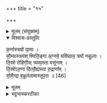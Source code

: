 +++
title = "१५"

+++


<details><summary>मूलम् (संयुक्तम्)</summary>

क॒र्णास्त्रयो॑ या॒मास्सौ॒म्यास्त्रय॑श्श्विति॒ङ्गा अ॒ग्नये॒ यवि॑ष्ठाय॒ त्रयो॑ नकु॒लास्ति॒स्रो रोहि॑णी॒स्त्र्यव्य॒स्ता वसू॑नान्ति॒स्रो॑ऽरु॒णा दि॑त्यौ॒ह्य॑स्ता रु॒द्राणाꣳ॑ सोमै॒न्द्रा ब॒भ्रुल॑लामास्तूप॒राः ॥ [46]  
</details>

<details open><summary>विश्वास-प्रस्तुतिः</summary>

क॒र्णास्त्रयो॑ या॒माः ।  
सौ॒म्यास्त्रय॑श् श्विति॒ङ्गा अ॒ग्नये॒ यवि॑ष्ठाय॒ त्रयो॑ नकु॒लाः ।  
ति॒स्रो रोहि॑णी॒स् त्र्यव्य॒स्ता वसू॑नाम् ।  
ति॒स्रो॑ऽरु॒णा दि॑त्यौ॒ह्य॑स्ता रु॒द्राणा᳚म् ।  
सो॒मै॒न्द्रा ब॒भ्रुल॑लामास्तूप॒राः ॥ [46]  
</details>

<details><summary>मूलम्</summary>

क॒र्णास्त्रयो॑ या॒माः ।  
सौ॒म्यास्त्रय॑श् श्विति॒ङ्गा अ॒ग्नये॒ यवि॑ष्ठाय॒ त्रयो॑ नकु॒लाः ।  
ति॒स्रो रोहि॑णी॒स् त्र्यव्य॒स्ता वसू॑नाम् ।  
ति॒स्रो॑ऽरु॒णा दि॑त्यौ॒ह्य॑स्ता रु॒द्राणा᳚म् ।  
सो॒मै॒न्द्रा ब॒भ्रुल॑लामास्तूप॒राः ॥ [46]  
</details>

<details><summary>भट्टभास्करटीका</summary>

1कर्णास्त्रयो यामाः । कर्णाः छिद्रकर्णाः । महाकर्णा इत्येके । मत्वर्थीयोकारः । सौम्यास्त्रयश्श्वितिङ्गाः श्वेतपादाः । अग्नये यविष्ठाय त्रयो नकुलाः नकुलवर्णाः । तिस्रो रोहिगीस्त्र्यव्यस्ता वसूनाम् । रोहिण्यो गताः । त्र्यव्यः अर्धवर्षाः, अविशब्देनान्नवाचिना षष्ठमासो लक्ष्यते, षष्ठे मास्यन्नं दीयत इति । समाहारतायामवयवस्वरनिवृत्तिः । बहुव्रीहिर्वा, व्यत्ययेन 'जसि च' इति गुणो न क्रियते, 'सर्वतोक्तिन्नर्थात्' इति वा ङीष् । व्यत्ययेन वा अनकारान्तादपि 'द्विगोः' इति ङीप्, 'परादिश्छन्दसि' इत्युत्तरपदान्तोदात्तत्वम् । तिस्रोऽरुणा दित्यौह्यस्ता रुद्राणाम् । अरुणा गताः । दित्यो वाहः तं वहन्तीति 'वहश्च' इति ण्विः, ऊठि सति 'वाहः' इति ङीष् । 'वाह ऊठ्' इत्यूठादेशः, 'एत्येधत्यूट्सु ' इति वृद्धिः । द्विवर्षा उच्यन्ते । बभ्रुललामास्त्रयस्तूपराः सोमेन्द्रा गताः ॥

इति पञ्चमे षष्ठे पञ्चदशोनुवाकः ॥  
</details>
